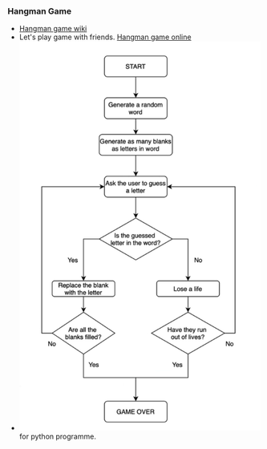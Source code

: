 ### Hangman Game
- [Hangman game wiki](https://en.wikipedia.org/wiki/Hangman_(game))
- Let's play game with friends. [Hangman game online](https://hangmanwordgame.com/?fca=1&success=0#/)
- ![Hangman game flow chart](Solution+-+Hangman+Flowchart+1.png) for python programme.